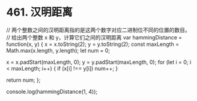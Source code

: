 # 461. 汉明距离

// 两个整数之间的汉明距离指的是这两个数字对应二进制位不同的位置的数目。
// 给出两个整数 x 和 y，计算它们之间的汉明距离
var hammingDistance = function(x, y) {
  x = x.toString(2);
  y = y.toString(2);
  const maxLength = Math.max(x.length, y.length);
  let num = 0;

  x = x.padStart(maxLength, 0);
  y = y.padStart(maxLength, 0);
  for (let i = 0; i < maxLength; i++) {
    if (x[i] !== y[i]) num++;
  }

  return num;
};

console.log(hammingDistance(1, 4));
